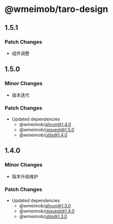 # @wmeimob/taro-design

## 1.5.1

### Patch Changes

- 组件调整

## 1.5.0

### Minor Changes

- 版本迭代

### Patch Changes

- Updated dependencies
  - @wmeimob/aliyun@1.4.0
  - @wmeimob/request@1.5.0
  - @wmeimob/utils@1.4.0

## 1.4.0

### Minor Changes

- 版本升级维护

### Patch Changes

- Updated dependencies
  - @wmeimob/aliyun@1.3.0
  - @wmeimob/request@1.4.0
  - @wmeimob/utils@1.3.0
